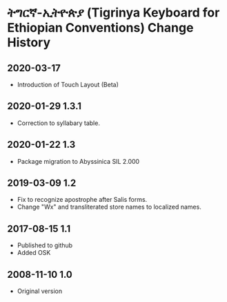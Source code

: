 # ትግርኛ-ኢትዮጵያ (Tigrinya Keyboard for Ethiopian Conventions) Change History

## 2020-03-17
* Introduction of Touch Layout (Beta)

## 2020-01-29 1.3.1
* Correction to syllabary table.

## 2020-01-22 1.3
* Package migration to Abyssinica SIL 2.000

## 2019-03-09 1.2
* Fix to recognize apostrophe after Salis forms.
* Change "Wx" and transliterated store names to localized names.

## 2017-08-15 1.1
* Published to github
* Added OSK

## 2008-11-10 1.0
* Original version

